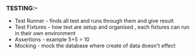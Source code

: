 


### TESTING:-
- Test Runner - finds all test and runs through them and give result
- Test Fixtures - how test are setup and organised , each fixtures can run in their own environment
- Assertions - example 5+5 = 10
- Mocking - mock the database where create of data doesn't effect































